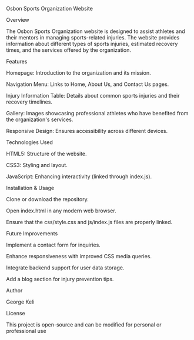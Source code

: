 Osbon Sports Organization Website

Overview

The Osbon Sports Organization website is designed to assist athletes and their mentors in managing sports-related injuries. The website provides information about different types of sports injuries, estimated recovery times, and the services offered by the organization.

Features

Homepage: Introduction to the organization and its mission.

Navigation Menu: Links to Home, About Us, and Contact Us pages.

Injury Information Table: Details about common sports injuries and their recovery timelines.

Gallery: Images showcasing professional athletes who have benefited from the organization's services.

Responsive Design: Ensures accessibility across different devices.

Technologies Used

HTML5: Structure of the website.

CSS3: Styling and layout.

JavaScript: Enhancing interactivity (linked through index.js).

Installation & Usage

Clone or download the repository.

Open index.html in any modern web browser.

Ensure that the css/style.css and js/index.js files are properly linked.

Future Improvements

Implement a contact form for inquiries.

Enhance responsiveness with improved CSS media queries.

Integrate backend support for user data storage.

Add a blog section for injury prevention tips.

Author

George Keli

License

This project is open-source and can be modified for personal or professional use
